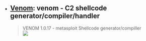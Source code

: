 - ## [Venom](https://github.com/r00t-3xp10it/venom): venom - C2 shellcode generator/compiler/handler
  > VENOM 1.0.17 - metasploit Shellcode generator/compiller <br>
  > ![](https://user-images.githubusercontent.com/23490060/71019038-8cd1fa80-20f1-11ea-9cb3-795020d24481.png)
  
